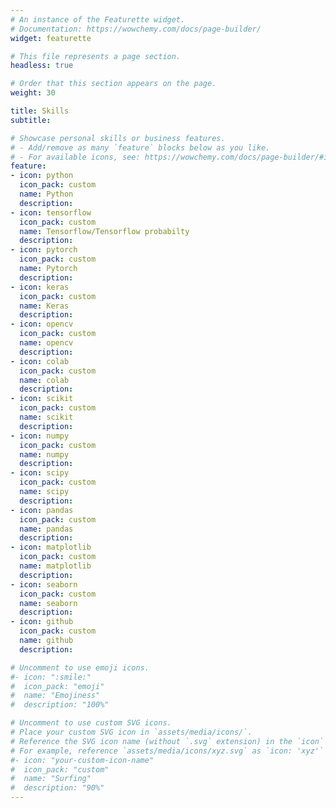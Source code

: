 ```yaml
---
# An instance of the Featurette widget.
# Documentation: https://wowchemy.com/docs/page-builder/
widget: featurette

# This file represents a page section.
headless: true

# Order that this section appears on the page.
weight: 30

title: Skills
subtitle:

# Showcase personal skills or business features.
# - Add/remove as many `feature` blocks below as you like.
# - For available icons, see: https://wowchemy.com/docs/page-builder/#icons
feature:
- icon: python
  icon_pack: custom
  name: Python
  description:
- icon: tensorflow
  icon_pack: custom
  name: Tensorflow/Tensorflow probabilty
  description:
- icon: pytorch
  icon_pack: custom
  name: Pytorch
  description:
- icon: keras
  icon_pack: custom
  name: Keras
  description:
- icon: opencv
  icon_pack: custom
  name: opencv
  description:
- icon: colab
  icon_pack: custom
  name: colab
  description:
- icon: scikit
  icon_pack: custom
  name: scikit
  description:
- icon: numpy
  icon_pack: custom
  name: numpy
  description:
- icon: scipy
  icon_pack: custom
  name: scipy
  description:
- icon: pandas
  icon_pack: custom
  name: pandas
  description:
- icon: matplotlib
  icon_pack: custom
  name: matplotlib
  description:
- icon: seaborn
  icon_pack: custom
  name: seaborn
  description:
- icon: github
  icon_pack: custom
  name: github
  description:

# Uncomment to use emoji icons.
#- icon: ":smile:"
#  icon_pack: "emoji"
#  name: "Emojiness"
#  description: "100%"  

# Uncomment to use custom SVG icons.
# Place your custom SVG icon in `assets/media/icons/`.
# Reference the SVG icon name (without `.svg` extension) in the `icon` field.
# For example, reference `assets/media/icons/xyz.svg` as `icon: 'xyz'`
#- icon: "your-custom-icon-name"
#  icon_pack: "custom"
#  name: "Surfing"
#  description: "90%"
---
```


